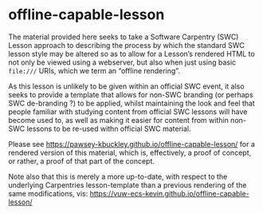 # offline-capable-lesson

The material provided here seeks to take a Software Carpentry (SWC)
Lesson approach to describing the process by which the standard SWC
lesson style may be altered so as to allow for a Lesson’s rendered
HTML to not only be viewed using a webserver, but also when just
using basic `file:///` URIs, which we term an “offline rendering”.

As this lesson is unlikely to be given within an official SWC event,
it also seeks to provide a template that allows for non-SWC branding
(or perhaps SWC de-branding ?) to be applied, whilst maintaining the
look and feel that people familiar with studying content from official
SWC lessons will have become used to, as well as making it easier for
content from within non-SWC lessons to be re-used withn official SWC
material.

Please see <https://pawsey-kbuckley.github.io/offline-capable-lesson/>
for a rendered version of this material, which is, effectively, a
proof of concept, or rather, a proof of that part of the concept.

Note also that this is merely a more up-to-date, with respect to the
underlying Carpentries lesson-template than a previous rendering of
the same modifications, vis: <https://vuw-ecs-kevin.github.io/offline-capable-lesson/>

